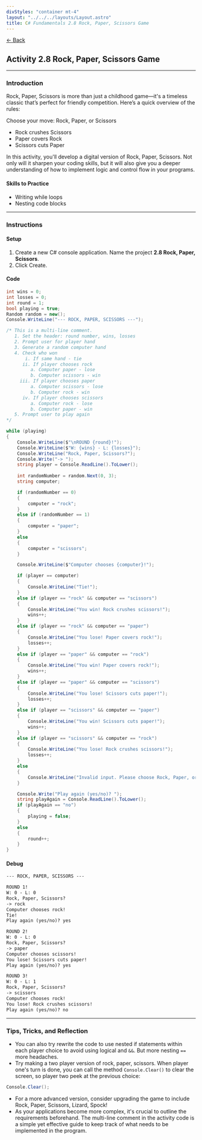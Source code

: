 ```yaml
---
divStyles: "container mt-4"
layout: "../../../layouts/Layout.astro"
title: C# Fundamentals 2.8 Rock, Paper, Scissors Game
---
```


[← Back](/c-sharp-fundamentals/)

## Activity 2.8 Rock, Paper, Scissors Game

---

### Introduction

Rock, Paper, Scissors is more than just a childhood game—it's a timeless classic that’s perfect for friendly competition. Here’s a quick overview of the rules:

Choose your move: Rock, Paper, or Scissors

- Rock crushes Scissors
- Paper covers Rock
- Scissors cuts Paper

In this activity, you'll develop a digital version of Rock, Paper, Scissors. Not only will it sharpen your coding skills, but it will also give you a deeper understanding of how to implement logic and control flow in your programs.

#### Skills to Practice

- Writing while loops
- Nesting code blocks

---

### Instructions

#### Setup

1. Create a new C# console application. Name the project **2.8 Rock, Paper, Scissors**.
2. Click Create.

#### Code

```cs
int wins = 0;
int losses = 0;
int round = 1;
bool playing = true;
Random random = new();
Console.WriteLine("--- ROCK, PAPER, SCISSORS ---");

/* This is a multi-line comment.
   1. Set the header: round number, wins, losses
   2. Prompt user for player hand
   3. Generate a random computer hand
   4. Check who won
       i. If same hand - tie
      ii. If player chooses rock
         a. Computer paper - lose
         b. Computer scissors - win
     iii. If player chooses paper
         a. Computer scissors - lose
         b. Computer rock - win
      iv. If player chooses scissors
         a. Computer rock - lose
         b. Computer paper - win
   5. Prompt user to play again
*/

while (playing)
{
    Console.WriteLine($"\nROUND {round}!");
    Console.WriteLine($"W: {wins} - L: {losses}");
    Console.WriteLine("Rock, Paper, Scissors?");
    Console.Write("-> ");
    string player = Console.ReadLine().ToLower();
    
    int randomNumber = random.Next(0, 3);
    string computer;

    if (randomNumber == 0)
    {
        computer = "rock";
    }
    else if (randomNumber == 1)
    {
        computer = "paper";
    }
    else
    {
        computer = "scissors";
    }

    Console.WriteLine($"Computer chooses {computer}!");

    if (player == computer)
    {
        Console.WriteLine("Tie!");
    }
    else if (player == "rock" && computer == "scissors")
    {
        Console.WriteLine("You win! Rock crushes scissors!");
        wins++;
    }
    else if (player == "rock" && computer == "paper")
    {
        Console.WriteLine("You lose! Paper covers rock!");
        losses++;
    }
    else if (player == "paper" && computer == "rock")
    {
        Console.WriteLine("You win! Paper covers rock!");
        wins++;
    }
    else if (player == "paper" && computer == "scissors")
    {
        Console.WriteLine("You lose! Scissors cuts paper!");
        losses++;
    }
    else if (player == "scissors" && computer == "paper")
    {
        Console.WriteLine("You win! Scissors cuts paper!");
        wins++;
    }
    else if (player == "scissors" && computer == "rock")
    {
        Console.WriteLine("You lose! Rock crushes scissors!");
        losses++;
    }
    else
    {
        Console.WriteLine("Invalid input. Please choose Rock, Paper, or Scissors.");
    }

    Console.Write("Play again (yes/no)? ");
    string playAgain = Console.ReadLine().ToLower();
    if (playAgain == "no")
    {
        playing = false;
    }
    else
    {
        round++;
    }
}
```

#### Debug

```txt
--- ROCK, PAPER, SCISSORS ---

ROUND 1!
W: 0 - L: 0
Rock, Paper, Scissors?
-> rock
Computer chooses rock!
Tie!
Play again (yes/no)? yes

ROUND 2!
W: 0 - L: 0
Rock, Paper, Scissors?
-> paper
Computer chooses scissors!
You lose! Scissors cuts paper!
Play again (yes/no)? yes

ROUND 3!
W: 0 - L: 1
Rock, Paper, Scissors?
-> scissors
Computer chooses rock!
You lose! Rock crushes scissors!
Play again (yes/no)? no
```

---

### Tips, Tricks, and Reflection

- You can also try rewrite the code to use nested if statements within each player choice to avoid using logical and `&&`. But more nesting `==` more headaches.
- Try making a two player version of rock, paper, scissors. When player one's turn is done, you can call the method `Console.Clear()` to clear the screen, so player two peek at the previous choice:

```cs
Console.Clear();
```

- For a more advanced version, consider upgrading the game to include Rock, Paper, Scissors, Lizard, Spock!
- As your applications become more complex, it's crucial to outline the requirements beforehand. The multi-line comment in the activity code is a simple yet effective guide to keep track of what needs to be implemented in the program.
